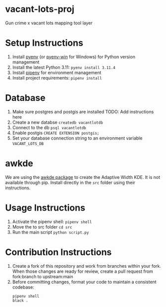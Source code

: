 # vacant-lots-proj

Gun crime x vacant lots mapping tool layer

# Setup Instructions

1. Install [pyenv](https://github.com/pyenv/pyenv) (or [pyenv-win](https://github.com/pyenv-win/pyenv-win) for Windows) for Python version management
2. Install the latest Python 3.11: `pyenv install 3.11.4`
3. Install [pipenv](https://github.com/pypa/pipenv) for environment management
4. Install project requirements: `pipenv install`

# Database

1. Make sure postgres and postgis are installed
   TODO: Add instructions here
2. Create a new databse
   `createdb vacantlotdb`
3. Connect to the db
   `psql vacantlotdb`
4. Enable postgis
   `CREATE EXTENSION postgis;`
5. Set your database connection string to an environment variable `VACANT_LOTS_DB`

# awkde

We are using the [awkde package](https://github.com/mennthor/awkde) to create the Adaptive Width KDE. It is not available through pip. Install directly in the `src` folder using their instructions.

# Usage Instructions

1. Activate the pipenv shell: `pipenv shell`
2. Move the to src folder `cd src`
3. Run the main script `python script.py`

# Contribution Instructions

1. Create a fork of this repository and work from branches within your fork. When those changes are ready for review, create a pull request from fork:branch to upstream:main
2. Before committing changes, format your code to maintain a consistent codebase:
   ```
   pipenv shell
   black .
   ```
